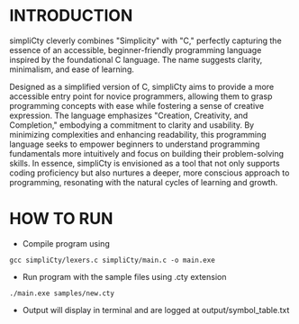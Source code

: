 # INTRODUCTION

simpliCty cleverly combines "Simplicity" with "C," perfectly capturing the essence of an accessible, beginner-friendly programming language inspired by the foundational C language. The name suggests clarity, minimalism, and ease of learning.

Designed as a simplified version of C, simpliCty aims to provide a more accessible entry point for novice programmers, allowing them to grasp programming concepts with ease while fostering a sense of creative expression. The language emphasizes "Creation, Creativity, and Completion," embodying a commitment to clarity and usability. By minimizing complexities and enhancing readability, this programming language seeks to empower beginners to understand programming fundamentals more intuitively and focus on building their problem-solving skills. In essence, simpliCty is envisioned as a tool that not only supports coding proficiency but also nurtures a deeper, more conscious approach to programming, resonating with the natural cycles of learning and growth.


# HOW TO RUN
- Compile program using 
```
gcc simpliCty/lexers.c simpliCty/main.c -o main.exe
```
- Run program with the sample files using .cty extension 
```
./main.exe samples/new.cty
```
- Output will display in terminal and are logged at output/symbol_table.txt